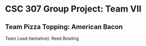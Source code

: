 # CSC 307 Group Project: Team VII
## Team Pizza Topping: American Bacon

Team Lead (tentative): Reed Bowling
